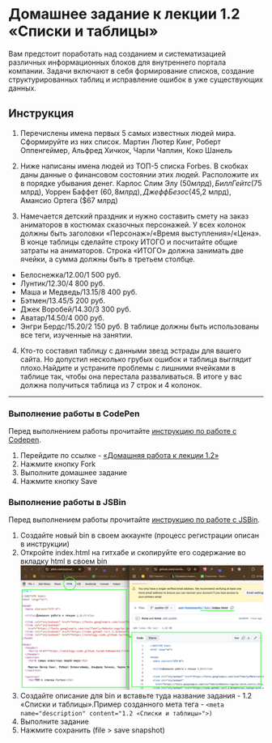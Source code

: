 # Домашнее задание к лекции 1.2 «Списки и таблицы»

Вам предстоит поработать над созданием и систематизацией различных информационных блоков для внутреннего портала компании. Задачи включают в себя формирование списков, создание структурированных таблиц и исправление ошибок в уже существующих данных.

## Инструкция

1. Перечислены имена первых 5 самых известных людей мира. Сформируйте из них список.
Мартин Лютер Кинг, Роберт Оппенгеймер, Альфред Хичкок, Чарли Чаплин, Коко Шанель

2. Ниже написаны  имена  людей из ТОП-5 списка Forbes. В скобках даны данные о финансовом состоянии этих людей. Расположите их в порядке убывания денег.
Карлос Слим Элу ($50 млрд), Билл Гейтс ($75 млрд), Уоррен Баффет ($60,8 млрд), Джефф Безос ($45,2 млрд), Амансио Ортега ($67 млрд)

3. Намечается детский праздник и нужно составить смету на заказ аниматоров в костюмах сказочных персонажей. У всех колонок должны быть заголовки «Персонаж»/«Время выступления»/«Цена». В конце таблицы сделайте строку ИТОГО и посчитайте общие затраты на аниматоров. Строка «ИТОГО» должна занимать две ячейки, а сумма должны быть в третьем столбце.
  * Белоснежка/12.00/1 500 руб.
  * Лунтик/12.30/4 800 руб.
  * Маша и Медведь/13.15/8 400 руб.
  * Бэтмен/13.45/5 200 руб.
  * Джек Воробей/14.30/3 300 руб.
  * Аватар/14.50/4 000 руб.
  * Энгри Бердс/15.20/2 150 руб.
В таблице должны быть использованы все теги, изученные на занятии.


4. Кто-то составил таблицу с данными звезд эстрады для вашего сайта. Но допустил несколько грубых ошибок и таблица выглядит плохо.Найдите и устраните проблемы с лишними ячейками в таблице так, чтобы она перестала разваливаться. В итоге у вас должна получиться таблица из 7 строк и 4 колонок.

---
### Выполнение работы в CodePen
Перед выполнением работы прочитайте [инструкцию по работе с Codepen](https://github.com/netology-code/guides/blob/master/codepen/).
1. Перейдите по ссылке - [«Домашняя работа к лекции 1.2»](https://codepen.io/Netology/pen/LzowBy?editors=1000)
2. Нажмите кнопку Fork
3. Выполните домашнее задание
4. Нажмите кнопку Save

### Выполнение работы в JSBin
Перед выполнением работы прочитайте [инструкцию по работе с JSВin](https://github.com/netology-code/guides/tree/master/jsbin).
1. Создайте новый bin в своем аккаунте (процесс регистрации описан в инструкции)
2. Откройте index.html на гитхабе и скопируйте его содержание во вкладку html в своем bin
![Иллюстрация к шагу](./images/jsbin.png)
3. Создайте описание для bin и вставьте туда название задания - 1.2 «Списки и таблицы».Пример созданного мета тега -  ```<meta name="description" content="1.2 «Списки и таблицы»">)```
4. Выполните задание
5. Нажмите сохранить (file > save snapshot)
